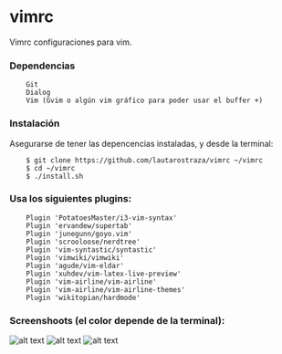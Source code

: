 # vimrc
Vimrc configuraciones para vim.

### Dependencias
```
    Git
    Dialog
    Vim (Gvim o algún vim gráfico para poder usar el buffer +)
```

### Instalación
Asegurarse de tener las depencencias instaladas, y desde la terminal:
```
    $ git clone https://github.com/lautarostraza/vimrc ~/vimrc
    $ cd ~/vimrc
    $ ./install.sh
```

### Usa los siguientes plugins:
```
    Plugin 'PotatoesMaster/i3-vim-syntax'
    Plugin 'ervandew/supertab'
    Plugin 'junegunn/goyo.vim'
    Plugin 'scrooloose/nerdtree'
    Plugin 'vim-syntastic/syntastic'
    Plugin 'vimwiki/vimwiki'
    Plugin 'agude/vim-eldar'
    Plugin 'xuhdev/vim-latex-live-preview'
    Plugin 'vim-airline/vim-airline'
    Plugin 'vim-airline/vim-airline-themes'
    Plugin 'wikitopian/hardmode'
```

### Screenshoots (el color depende de la terminal):
![alt text](https://raw.githubusercontent.com/lautarostraza/vimrc/master/im%C3%A1genes/screenshoot-1.png)
![alt text](https://raw.githubusercontent.com/lautarostraza/vimrc/master/im%C3%A1genes/screenshoot-2.png)
![alt text](https://raw.githubusercontent.com/lautarostraza/vimrc/master/im%C3%A1genes/screenshoot-3.png)
